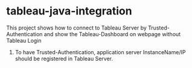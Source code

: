# tableau-java-integration

This project shows how to connect to Tableau Server by Trusted-Authentication and show the Tableau-Dashboard on webpage without Tableau Login

1. To have Trusted-Authentication, application server InstanceName/IP should be registered in Tableau Server.
